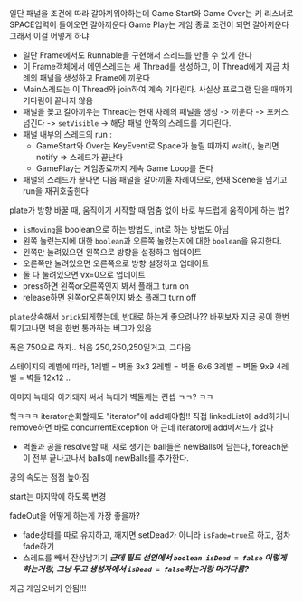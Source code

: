 일단 패널을 조건에 따라 갈아끼워야하는데
Game Start와 Game Over는 키 리스너로 SPACE입력이 들어오면 갈아끼운다
Game Play는 게임 종료 조건이 되면 갈아끼운다
그래서 이걸 어떻게 하냐

- 일단 Frame에서도 Runnable을 구현해서 스레드를 만들 수 있게 한다
- 이 Frame객체에서 메인스레드는 새 Thread를 생성하고, 이 Thread에게 지금 차례의 패널을 생성하고 Frame에 끼운다
- Main스레드는 이 Thread와 join하여 계속 기다린다. 사실상 프로그램 닫을 때까지 기다림이 끝나지 않음
- 패널을 꽂고 갈아끼우는 Thread는 현재 차례의 패널을 생성 -> 끼운다 -> 포커스 넘긴다 -> `setVisible` -> 해당 패널 안쪽의 스레드를 기다린다.
- 패널 내부의 스레드의 run : 
	- GameStart와 Over는 KeyEvent로 Space가 눌릴 때까지 wait(), 눌리면 notify => 스레드가 끝난다
	- GamePlay는 게임종료까지 계속 Game Loop를 돈다
- 패널의 스레드가 끝나면 다음 패널을 갈아끼울 차례이므로, 현재 Scene을 넘기고 run을 재귀호출한다


plate가 방향 바꿀 때, 움직이기 시작할 때 멈춤 없이 바로 부드럽게 움직이게 하는 법?
- `isMoving`을 boolean으로 하는 방법도, int로 하는 방법도 아님
- 왼쪽 눌렸는지에 대한 `boolean`과 오른쪽 눌렸는지에 대한 `boolean`을 유지한다. 
- 왼쪽만 눌려있으면 왼쪽으로 방향을 설정하고 업데이트
- 오른쪽만 눌려있으면 오른쪽으로 방향 설정하고 업데이트
- 둘 다 눌려있으면 vx=0으로 업데이트
- press하면 왼쪽or오른쪽인지 봐서 플래그 turn on
- release하면 왼쪽or오른쪽인지 봐소 플래그 turn off


`plate`상속해서 `brick`되게했는데, 반대로 하는게 좋으려나?? 바꿔보자
지금 공이 한번 튀기고나면 벽을 한번 통과하는 버그가 있음


폭은 750으로 하자.. 처음 250,250,250일거고, 그다음 


스테이지의 레벨에 따라, 
1레벨 = 벽돌 3x3
2레벨 = 벽돌 6x6
3레벨 = 벽돌 9x9
4레벨 = 벽돌 12x12 ..

이미지 늑대와 아기돼지 써서 늑대가 벽돌깨는 컨셉 ㄱㄱ? ㅋㅋ

헉ㅋㅋㅋ iterator순회할때도 "iterator"에 add해야함!! 
직접 linkedList에 add하거나 remove하면 바로 concurrentException
아 근데 iterator에 add메서드가 없다
- 벽돌과 공을 resolve할 때, 새로 생기는 ball들은 newBalls에 담는다, foreach문이 전부 끝나고나서 balls에 newBalls를 추가한다.

공의 속도는 점점 높아짐

start는 마지막에 하도록 변경

fadeOut을 어떻게 하는게 가장 좋을까?
- fade상태를 따로 유지하고, 깨지면 setDead가 아니라 `isFade=true`로 하고, 점차fade하기
- 스레드를 빼서 잔상남기기
***근데 필드 선언에서 `boolean isDead = false` 이렇게 하는거랑, 그냥 두고 생성자에서 `isDead = false`하는거랑 머가다름?***






지금 게임오버가 안됨!!!
